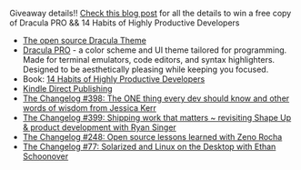 Giveaway details!! [Check this blog post](https://changelog.com/posts/giveaway-celebrating-zeno-rochas-new-book) for all the details to win a free copy of Dracula PRO && 14 Habits of Highly Productive Developers

- [The open source Dracula Theme](https://github.com/dracula/dracula-theme)
- [Dracula PRO](https://draculatheme.com/pro) - a color scheme and UI theme tailored for programming. Made for terminal emulators, code editors, and syntax highlighters. Designed to be aesthetically pleasing while keeping you focused.
- Book: [14 Habits of Highly Productive Developers](https://14habits.com/)
- [Kindle Direct Publishing](https://kdp.amazon.com/en_US/)
- [The Changelog #398: The ONE thing every dev should know and other words of wisdom from Jessica Kerr](https://changelog.com/podcast/398)
- [The Changelog #399: Shipping work that matters ~ revisiting Shape Up & product development with Ryan Singer](https://changelog.com/podcast/399)
- [The Changelog #248: Open source lessons learned with Zeno Rocha](https://changelog.com/podcast/248)
- [The Changelog #77: Solarized and Linux on the Desktop with Ethan Schoonover](https://changelog.com/podcast/77)